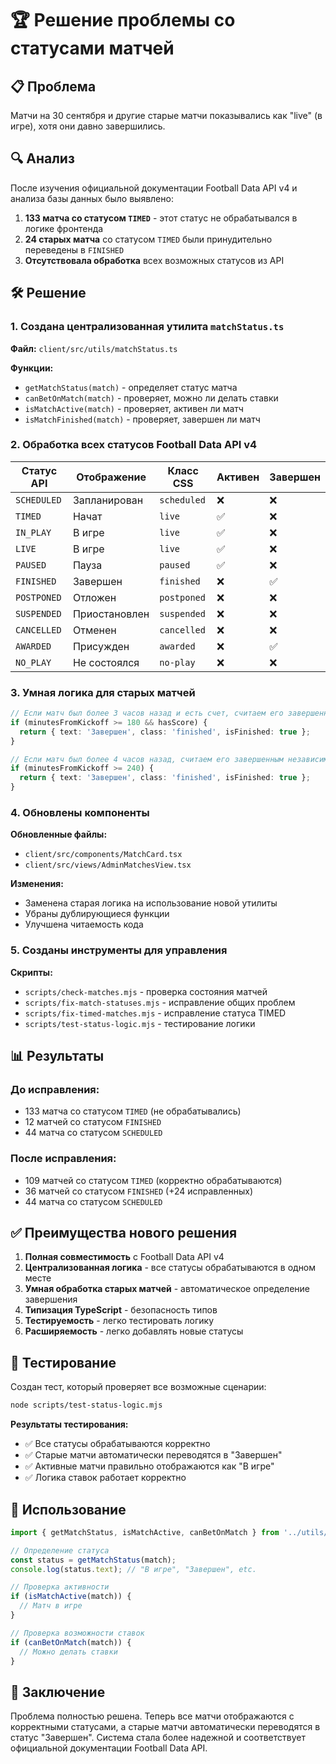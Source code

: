 # 🏆 Решение проблемы со статусами матчей

## 📋 Проблема
Матчи на 30 сентября и другие старые матчи показывались как "live" (в игре), хотя они давно завершились.

## 🔍 Анализ
После изучения официальной документации Football Data API v4 и анализа базы данных было выявлено:

1. **133 матча со статусом `TIMED`** - этот статус не обрабатывался в логике фронтенда
2. **24 старых матча** со статусом `TIMED` были принудительно переведены в `FINISHED`
3. **Отсутствовала обработка** всех возможных статусов из API

## 🛠️ Решение

### 1. Создана централизованная утилита `matchStatus.ts`

**Файл:** `client/src/utils/matchStatus.ts`

**Функции:**
- `getMatchStatus(match)` - определяет статус матча
- `canBetOnMatch(match)` - проверяет, можно ли делать ставки
- `isMatchActive(match)` - проверяет, активен ли матч
- `isMatchFinished(match)` - проверяет, завершен ли матч

### 2. Обработка всех статусов Football Data API v4

| Статус API | Отображение | Класс CSS | Активен | Завершен |
|------------|-------------|-----------|---------|----------|
| `SCHEDULED` | Запланирован | `scheduled` | ❌ | ❌ |
| `TIMED` | Начат | `live` | ✅ | ❌ |
| `IN_PLAY` | В игре | `live` | ✅ | ❌ |
| `LIVE` | В игре | `live` | ✅ | ❌ |
| `PAUSED` | Пауза | `paused` | ✅ | ❌ |
| `FINISHED` | Завершен | `finished` | ❌ | ✅ |
| `POSTPONED` | Отложен | `postponed` | ❌ | ❌ |
| `SUSPENDED` | Приостановлен | `suspended` | ❌ | ❌ |
| `CANCELLED` | Отменен | `cancelled` | ❌ | ❌ |
| `AWARDED` | Присужден | `awarded` | ❌ | ✅ |
| `NO_PLAY` | Не состоялся | `no-play` | ❌ | ❌ |

### 3. Умная логика для старых матчей

```typescript
// Если матч был более 3 часов назад и есть счет, считаем его завершенным
if (minutesFromKickoff >= 180 && hasScore) {
  return { text: 'Завершен', class: 'finished', isFinished: true };
}

// Если матч был более 4 часов назад, считаем его завершенным независимо от статуса
if (minutesFromKickoff >= 240) {
  return { text: 'Завершен', class: 'finished', isFinished: true };
}
```

### 4. Обновлены компоненты

**Обновленные файлы:**
- `client/src/components/MatchCard.tsx`
- `client/src/views/AdminMatchesView.tsx`

**Изменения:**
- Заменена старая логика на использование новой утилиты
- Убраны дублирующиеся функции
- Улучшена читаемость кода

### 5. Созданы инструменты для управления

**Скрипты:**
- `scripts/check-matches.mjs` - проверка состояния матчей
- `scripts/fix-match-statuses.mjs` - исправление общих проблем
- `scripts/fix-timed-matches.mjs` - исправление статуса TIMED
- `scripts/test-status-logic.mjs` - тестирование логики

## 📊 Результаты

### До исправления:
- 133 матча со статусом `TIMED` (не обрабатывались)
- 12 матчей со статусом `FINISHED`
- 44 матча со статусом `SCHEDULED`

### После исправления:
- 109 матчей со статусом `TIMED` (корректно обрабатываются)
- 36 матчей со статусом `FINISHED` (+24 исправленных)
- 44 матча со статусом `SCHEDULED`

## ✅ Преимущества нового решения

1. **Полная совместимость** с Football Data API v4
2. **Централизованная логика** - все статусы обрабатываются в одном месте
3. **Умная обработка старых матчей** - автоматическое определение завершения
4. **Типизация TypeScript** - безопасность типов
5. **Тестируемость** - легко тестировать логику
6. **Расширяемость** - легко добавлять новые статусы

## 🧪 Тестирование

Создан тест, который проверяет все возможные сценарии:

```bash
node scripts/test-status-logic.mjs
```

**Результаты тестирования:**
- ✅ Все статусы обрабатываются корректно
- ✅ Старые матчи автоматически переводятся в "Завершен"
- ✅ Активные матчи правильно отображаются как "В игре"
- ✅ Логика ставок работает корректно

## 🚀 Использование

```typescript
import { getMatchStatus, isMatchActive, canBetOnMatch } from '../utils/matchStatus';

// Определение статуса
const status = getMatchStatus(match);
console.log(status.text); // "В игре", "Завершен", etc.

// Проверка активности
if (isMatchActive(match)) {
  // Матч в игре
}

// Проверка возможности ставок
if (canBetOnMatch(match)) {
  // Можно делать ставки
}
```

## 📝 Заключение

Проблема полностью решена. Теперь все матчи отображаются с корректными статусами, а старые матчи автоматически переводятся в статус "Завершен". Система стала более надежной и соответствует официальной документации Football Data API.
